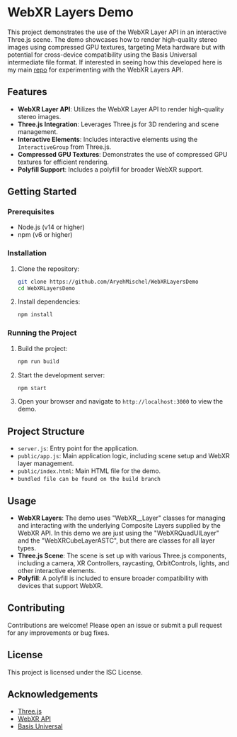 # WebXR Layers Demo

This project demonstrates the use of the WebXR Layer API in an interactive Three.js scene. The demo showcases how to render high-quality stereo images using compressed GPU textures, targeting Meta hardware but with potential for cross-device compatibility using the Basis Universal intermediate file format. If interested in seeing how this developed here is my main [repo](https://github.com/AryehMischel/WebXRLayers-Playground) for experimenting with the WebXR Layers API.

## Features

- **WebXR Layer API**: Utilizes the WebXR Layer API to render high-quality stereo images.
- **Three.js Integration**: Leverages Three.js for 3D rendering and scene management.
- **Interactive Elements**: Includes interactive elements using the `InteractiveGroup` from Three.js.
- **Compressed GPU Textures**: Demonstrates the use of compressed GPU textures for efficient rendering.
- **Polyfill Support**: Includes a polyfill for broader WebXR support.

## Getting Started

### Prerequisites

- Node.js (v14 or higher)
- npm (v6 or higher)

### Installation

1. Clone the repository:
   ```sh
   git clone https://github.com/AryehMischel/WebXRLayersDemo
   cd WebXRLayersDemo
   ```

2. Install dependencies:
   ```sh
   npm install
   ```

### Running the Project

1. Build the project:
   ```sh
   npm run build
   ```

2. Start the development server:
   ```sh
   npm start
   ```

3. Open your browser and navigate to `http://localhost:3000` to view the demo.

## Project Structure

- `server.js`: Entry point for the application.  
- `public/app.js`: Main application logic, including scene setup and WebXR layer management.
- `public/index.html`: Main HTML file for the demo.
- `bundled file can be found on the build branch`


## Usage

- **WebXR Layers**: The demo uses "WebXR__Layer" classes for managing and interacting with the underlying Composite Layers supplied by the WebXR API. In this demo we are just using the "WebXRQuadUILayer" and the "WebXRCubeLayerASTC", but there are classes for all layer types.
- **Three.js Scene**: The scene is set up with various Three.js components, including a camera, XR Controllers, raycasting, OrbitControls, lights, and other interactive elements.
- **Polyfill**: A polyfill is included to ensure broader compatibility with devices that support WebXR.

## Contributing

Contributions are welcome! Please open an issue or submit a pull request for any improvements or bug fixes.

## License

This project is licensed under the ISC License.

## Acknowledgements

- [Three.js](https://threejs.org/)
- [WebXR API](https://immersiveweb.dev/)
- [Basis Universal](https://github.com/BinomialLLC/basis_universal)

